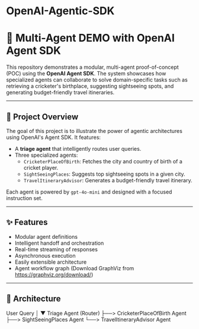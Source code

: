 # OpenAI-Agentic-SDK

# 🧠 Multi-Agent DEMO with OpenAI Agent SDK

This repository demonstrates a modular, multi-agent proof-of-concept (POC) using the **OpenAI Agent SDK**. The system showcases how specialized agents can collaborate to solve domain-specific tasks such as retrieving a cricketer's birthplace, suggesting sightseeing spots, and generating budget-friendly travel itineraries.

---

## 🚀 Project Overview

The goal of this project is to illustrate the power of agentic architectures using OpenAI's Agent SDK. It features:

- A **triage agent** that intelligently routes user queries.
- Three specialized agents:
  - `CricketerPlaceOfBirth`: Fetches the city and country of birth of a cricket player.
  - `SightSeeingPlaces`: Suggests top sightseeing spots in a given city.
  - `TravelItineraryAdvisor`: Generates a budget-friendly travel itinerary.

Each agent is powered by `gpt-4o-mini` and designed with a focused instruction set.

---

## ✨ Features

- Modular agent definitions
- Intelligent handoff and orchestration
- Real-time streaming of responses
- Asynchronous execution
- Easily extensible architecture
- Agent workflow graph (Download GraphViz from https://graphviz.org/download/)

---

## 🧠 Architecture
User Query │ ▼ Triage Agent (Router) ├──> CricketerPlaceOfBirth Agent ├──> SightSeeingPlaces Agent └──> TravelItineraryAdvisor Agent
